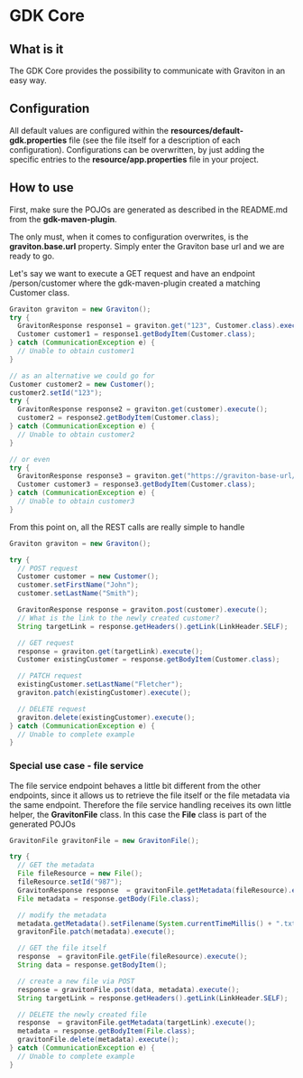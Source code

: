 # GDK Core

## What is it
The GDK Core provides the possibility to communicate with Graviton in an easy way.

## Configuration
All default values are configured within the **resources/default-gdk.properties** file (see the file itself for a description of each configuration).
Configurations can be overwritten, by just adding the specific entries to the **resource/app.properties** file in your project.

## How to use

First, make sure the POJOs are generated as described in the README.md from the **gdk-maven-plugin**.

The only must, when it comes to configuration overwrites, is the **graviton.base.url** property. Simply enter the Graviton base url and we are ready to go.

Let's say we want to execute a GET request and have an endpoint /person/customer where the gdk-maven-plugin created a matching Customer class.

```java
Graviton graviton = new Graviton();
try {
  GravitonResponse response1 = graviton.get("123", Customer.class).execute();
  Customer customer1 = response1.getBodyItem(Customer.class);
} catch (CommunicationException e) {
  // Unable to obtain customer1
}

// as an alternative we could go for
Customer customer2 = new Customer();
customer2.setId("123");
try {
  GravitonResponse response2 = graviton.get(customer).execute();
  customer2 = response2.getBodyItem(Customer.class);
} catch (CommunicationException e) {
  // Unable to obtain customer2
}

// or even
try {
  GravitonResponse response3 = graviton.get("https://graviton-base-url/person/customer/123").execute();
  Customer customer3 = response3.getBodyItem(Customer.class);
} catch (CommunicationException e) {
  // Unable to obtain customer3
}
```

From this point on, all the REST calls are really simple to handle

```java
Graviton graviton = new Graviton();

try {
  // POST request
  Customer customer = new Customer();
  customer.setFirstName("John");
  customer.setLastName("Smith");

  GravitonResponse response = graviton.post(customer).execute();
  // What is the link to the newly created customer?
  String targetLink = response.getHeaders().getLink(LinkHeader.SELF);

  // GET request
  response = graviton.get(targetLink).execute();
  Customer existingCustomer = response.getBodyItem(Customer.class);

  // PATCH request
  existingCustomer.setLastName("Fletcher");
  graviton.patch(existingCustomer).execute();

  // DELETE request
  graviton.delete(existingCustomer).execute();
} catch (CommunicationException e) {
  // Unable to complete example
}


```

### Special use case - file service

The file service endpoint behaves a little bit different from the other endpoints, since it allows us to retrieve the file itself or the file metadata via the same endpoint. Therefore the file service handling receives its own little helper, the **GravitonFile** class. In this case the **File** class is part of the generated POJOs

```java
GravitonFile gravitonFile = new GravitonFile();

try {
  // GET the metadata
  File fileResource = new File();
  fileResource.setId("987");
  GravitonResponse response  = gravitonFile.getMetadata(fileResource).execute();
  File metadata = response.getBody(File.class);

  // modify the metadata
  metadata.getMetadata().setFilename(System.currentTimeMillis() + ".txt");
  gravitonFile.patch(metadata).execute();

  // GET the file itself
  response  = gravitonFile.getFile(fileResource).execute();
  String data = response.getBodyItem();

  // create a new file via POST
  response = gravitonFile.post(data, metadata).execute();
  String targetLink = response.getHeaders().getLink(LinkHeader.SELF);

  // DELETE the newly created file
  response  = gravitonFile.getMetadata(targetLink).execute();
  metadata = response.getBodyItem(File.class);
  gravitonFile.delete(metadata).execute();
} catch (CommunicationException e) {
  // Unable to complete example
}
```
